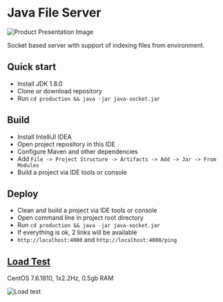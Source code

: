 # Java File Server

![Product Presentation Image](http://bytec0de.com/blog/wp-content/uploads/2019/03/java-android-banner.jpg)

Socket based server with support of indexing files from environment.

## Quick start

- Install JDK 1.8.0
- Clone or download repository
- Run `cd production && java -jar java-socket.jar`


## Build

- Install IntelliJI IDEA
- Open project repository in this IDE
- Configure Maven and other dependencies
- Add `File -> Project Structure -> Artifacts -> Add -> Jar -> From Modules`
- Build a project via IDE tools or console


## Deploy

- Clean and build a project via IDE tools or console
- Open command line in project root directory
- Run `cd production && java -jar java-socket.jar`
- If everything is ok, 2 links will be available 
- `http://localhost:4000` and `http://localhost:4000/ping`


## [Load Test](http://loadest.io)

CentOS 7.6.1810, 1x2.2Hz, 0.5gb RAM  

![Load test](https://raw.githubusercontent.com/restinpc/Java-Server/master/loadest.png)